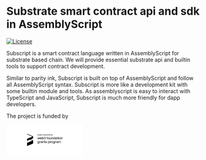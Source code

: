 # Substrate smart contract api and sdk in AssemblyScript

[![License](https://img.shields.io/badge/License-Apache%202.0-blue.svg)](https://opensource.org/licenses/Apache-2.0)

Subscript is a smart contract language written in AssemblyScript for substrate based chain. We will provide essential substrate api and builtin tools to support contract development.

Similar to parity ink, Subscript is built on top of  AssemblyScript and follow all AssemblyScript syntax. Subscript is more like a development kit with some builtin module and tools. As assemblyscript is easy to interact with TypeScript and JavaScript, Subscript is much more friendly for dapp developers.

The project is funded by

<img align="left" width="200" src="./img/w3f_grants_badge_black.svg">